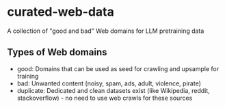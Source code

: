 # curated-web-data
A collection of "good and bad" Web domains for LLM pretraining data

## Types of Web domains

- good: Domains that can be used as seed for crawling and upsample for training
- bad: Unwanted content (noisy, spam, ads, adult, violence, pirate)
- duplicate: Dedicated and clean datasets exist (like Wikipedia, reddit, stackoverflow) - no need to use web crawls for these sources
